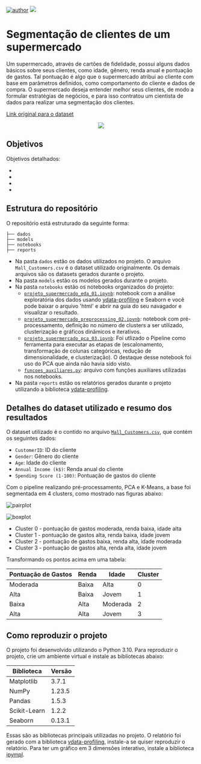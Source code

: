 [![author](https://img.shields.io/badge/Zeygler&nbsp;Oliveira-red.svg)](https://www.linkedin.com/in/zeygler-oliveira-a021a92a4/)
[![](https://img.shields.io/badge/Python-3.10+-blue.svg)](https://www.python.org/)

# Segmentação de clientes de um supermercado

Um supermercado, através de cartões de fidelidade, possui alguns dados básicos sobre seus clientes, como idade, gênero, renda anual e pontuação de gastos. Tal pontuação é algo que o supermercado atribui ao cliente com base em parâmetros definidos, como comportamento do cliente e dados de compra. O supermercado deseja entender melhor seus clientes, de modo a formular estratégias de negócios, e para isso contratou um cientista de dados para realizar uma segmentação dos clientes.


[Link original para o dataset](https://www.kaggle.com/vjchoudhary7/customer-segmentation-tutorial-in-python)


<p align="center"> 
  <a href="https://www.linkedin.com/in/zeygler-oliveira-a021a92a4/" target="_blank"><img src="https://img.shields.io/badge/-LinkedIn-%230077B5?style=for-the-badge&logo=linkedin&logoColor=white" target="_blank"></a> 
</p>

## Objetivos



Objetivos detalhados:

- 
- 
- 
- 

## Estrutura do repositório

O repositório está estruturado da seguinte forma:

```
├── dados
├── models
├── notebooks
├── reports
```

- Na pasta `dados` estão os dados utilizados no projeto. O arquivo `Mall_Customers.csv` é o dataset utilizado originalmente. Os demais arquivos são os datasets gerados durante o projeto.
- Na pasta `models` estão os modelos gerados durante o projeto. 
- Na pasta `notebooks` estão os notebooks organizados do projeto:
  - [`projeto_supermercado_eda_01.ipynb`](notebooks/projeto_supermercado_eda_01.ipynb): notebook com a análise exploratória dos dados usando [ydata-profiling](reports/eda_supermercado.html) e Seaborn e você pode baixar o arquivo 'html' e abrir na guia do seu navagador e visualizar o resultado.
  - [`projeto_supermercado_preprocessing_02.ipynb`](notebooks/projeto_supermercado_preprocessing_02.ipynb): notebook com pré-processamento, definição no número de clusters a ser utilizado, clusterização e gráficos dinâmicos e iterativos.
  - [`projeto_supermercado_pca_03.ipynb`](https://nbviewer.org/github/ZeyOliveira/segmentacao_clientes_supermercado/blob/main/notebooks/projeto_supermercado_pca_03.ipynb): Foi utlizado o Pipeline como ferramenta para executar as etapas de (escalonamento, transformação de colunas categóricas, redução de dimensionalidade, e clusterização). O destaque desse notebook foi uso do PCA que ainda não havia sido visto.
  - [`funcoes_auxiliares.py`](notebooks/funcoes_auxiliares.py): arquivo com funções auxiliares utilizadas nos notebooks.
- Na pasta `reports` estão os relatórios gerados durante o projeto utilizando a biblioteca [ydata-profiling](reports/eda_supermercado.html).

## Detalhes do dataset utilizado e resumo dos resultados

O dataset utilizado é o contido no arquivo [`Mall_Customers.csv`](dados/Mall_Customers.csv), que contém os seguintes dados:

- `CustomerID`: ID do cliente
- `Gender`: Gênero do cliente
- `Age`: Idade do cliente
- `Annual Income (k$)`: Renda anual do cliente
- `Spending Score (1-100)`: Pontuação de gastos do cliente

Com o pipeline realizando pré-processamento, PCA e K-Means, a base foi segmentada em 4 clusters, como mostrado nas figuras abaixo:

![pairplot](imagens/pairplot.png)

![boxplot](imagens/boxplot.png)

- Cluster 0 - pontuação de gastos moderada, renda baixa, idade alta
- Cluster 1 - pontuação de gastos alta, renda baixa, idade jovem
- Cluster 2 - pontuação de gastos baixa, renda alta, idade moderada
- Cluster 3 - pontuação de gastos alta, renda alta, idade jovem

Transformando os pontos acima em uma tabela:

| Pontuação de Gastos | Renda    | Idade    | Cluster |
| ------------------- | -------- | -------- | ------- |
| Moderada            | Baixa    | Alta     | 0       |
| Alta                | Baixa    | Jovem    | 1       |
| Baixa               | Alta     | Moderada | 2       |
| Alta                | Alta     | Jovem    | 3       |


## Como reproduzir o projeto

O projeto foi desenvolvido utilizando o Python 3.10. Para reproduzir o projeto, crie um ambiente virtual e instale as bibliotecas abaixo:

| Biblioteca   | Versão |
| ------------ | ------ |
| Matplotlib   | 3.7.1  |
| NumPy        | 1.23.5 |
| Pandas       | 1.5.3  |
| Scikit-Learn | 1.2.2  |
| Seaborn      | 0.13.1 |

Essas são as bibliotecas principais utilizadas no projeto. O relatório foi gerado com a biblioteca [ydata-profiling](https://github.com/ydataai/ydata-profiling), instale-a se quiser reproduzir o relatório. Para ter um gráfico em 3 dimensões interativo, instale a biblioteca [ipympl](https://matplotlib.org/ipympl/).
